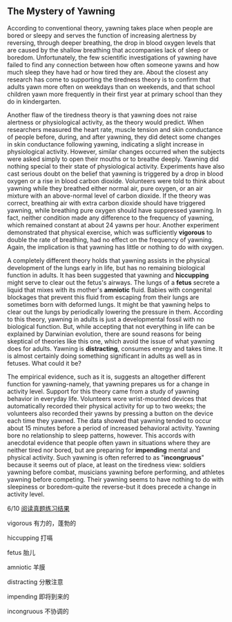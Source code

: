 ## The Mystery of Yawning

According to conventional theory, yawning takes place when people are bored or sleepy and serves the function of increasing alertness by reversing, through deeper breathing, the drop in blood oxygen levels that are caused by the shallow breathing that accompanies lack of sleep or boredom. Unfortunately, the few scientific investigations of yawning have failed to find any connection between how often someone yawns and how much sleep they have had or how tired they are. About the closest any research has come to supporting the tiredness theory is to confirm that adults yawn more often on weekdays than on weekends, and that school children yawn more frequently in their first year at primary school than they do in kindergarten.

Another flaw of the tiredness theory is that yawning does not raise alertness or physiological activity, as the theory would predict. When researchers measured the heart rate, muscle tension and skin conductance of people before, during, and after yawning, they did detect some changes in skin conductance following yawning, indicating a slight increase in physiological activity. However, similar changes occurred when the subjects were asked simply to open their mouths or to breathe deeply. Yawning did nothing special to their state of physiological activity. Experiments have also cast serious doubt on the belief that yawning is triggered by a drop in blood oxygen or a rise in blood carbon dioxide. Volunteers were told to think about yawning while they breathed either normal air, pure oxygen, or an air mixture with an above-normal level of carbon dioxide. If the theory was correct, breathing air with extra carbon dioxide should have triggered yawning, while breathing pure oxygen should have suppressed yawning. In fact, neither condition made any difference to the frequency of yawning, which remained constant at about 24 yawns per hour. Another experiment demonstrated that physical exercise, which was sufficiently **vigorous** to double the rate of breathing, had no effect on the frequency of yawning. Again, the implication is that yawning has little or nothing to do with oxygen.

A completely different theory holds that yawning assists in the physical development of the lungs early in life, but has no remaining biological function in adults. It has been suggested that yawning and **hiccupping** might serve to clear out the fetus's airways. The lungs of a **fetus** secrete a liquid that mixes with its mother's **amniotic** fluid. Babies with congenital blockages that prevent this fluid from escaping from their lungs are sometimes born with deformed lungs. It might be that yawning helps to clear out the lungs by periodically lowering the pressure in them. According to this theory, yawning in adults is just a developmental fossil with no biological function. But, while accepting that not everything in life can be explained by Darwinian evolution, there are sound reasons for being skeptical of theories like this one, which avoid the issue of what yawning does for adults. Yawning is **distracting**, consumes energy and takes time. It is almost certainly doing something significant in adults as well as in fetuses. What could it be?

The empirical evidence, such as it is, suggests an altogether different function for yawning-namely, that yawning prepares us for a change in activity level. Support for this theory came from a study of yawning behavior in everyday life. Volunteers wore wrist-mounted devices that automatically recorded their physical activity for up to two weeks; the volunteers also recorded their yawns by pressing a button on the device each time they yawned. The data showed that yawning tended to occur about 15 minutes before a period of increased behavioral activity. Yawning bore no relationship to sleep patterns, however. This accords with anecdotal evidence that people often yawn in situations where they are neither tired nor bored, but are preparing for **impending** mental and physical activity. Such yawning is often referred to as "**incongruous**" because it seems out of place, at least on the tiredness view: soldiers yawning before combat, musicians yawning before performing, and athletes yawning before competing. Their yawning seems to have nothing to do with sleepiness or boredom-quite the reverse-but it does precede a change in activity level.

6/10 [阅读真题练习结果](https://toefl.kmf.com/reading/result/165906310571817435)

vigorous                      有力的，蓬勃的

hiccupping                         打嗝

fetus                                   胎儿

amniotic                         羊膜

distracting                            分散注意

impending                          即将到来的

incongruous                            不协调的
